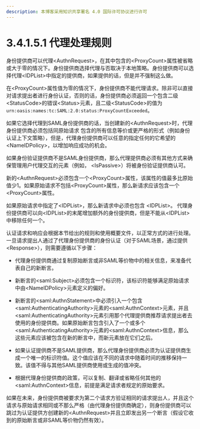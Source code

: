 ```yaml
---
description: 本博客采用知识共享署名 4.0 国际许可协议进行许可
---
```


# 3.4.1.5.1 代理处理规则

身份提供商可以代理\<AuthnRequest\>，在其中包含的\<ProxyCount\>属性被省略或大于零的情况下。身份提供商选择代理与否取决于本地策略。身份提供商可以选择代理\<IDPList\>中指定的提供商，如果提供的话，但是并不强制这么做。

在\<ProxyCount\>属性值为零的情况下，身份提供商不能代理请求。除非可以直接对请求提出者进行身份认证，否则的话，身份提供商必须返回一个包含二级\<StatusCode\>的错误\<Status\>元素，且二级\<StatusCode\>的值为```urn:oasis:names:tc:SAML:2.0:status:ProxyCountExceeded```。

如果它选择代理到SAML身份提供商的话，当创建新的\<AuthnRequest\>时，代理身份提供商必须包括同原始请求 包含的所有信息等价或更严格的形式（例如身份认证上下文策略），但是，代理身份提供商可以任意的指定任何的它希望的\<NameIDPolicy\>，以增加响应成功的机会。

如果身份验证提供商不是SAML身份提供商，那么代理提供商必须有其他方式来确保管理用户代理交互的元素（例如，
\<IsPassive\>）将被身份验证提供商认可。

新的\<AuthnRequest\>必须包含一个\<ProxyCount\>属性，该属性的值最多比原始值少1。如果原始请求不包括\<ProxyCount\>属性，那么新请求应该包含一个\<ProxyCount\>属性。

如果原始请求中指定了\<IDPList\>，那么新请求中必须也包含
\<IDPList\>。 代理身份提供商可以向\<IDPList\>的末尾增加额外的身份提供商，但是不能从\<IDPList\>中移除任何一个。 

认证请求和响应会根据本节给出的规则和使用概要文件，以正常方式的进行处理。一旦请求提出人通过了代理身份提供商的身份认证（对于SAML场景，通过提供\<Response\>），则需要遵循以下步骤：

+ 代理身份提供商通过复制原始断言或非SAML等价物中的相关信息，来准备代表自己的新断言。

+ 新断言的\<saml:Subject\>必须包含一个标识符，该标识符能够满足原始请求中由\<NameIDPolicy\>元素定义的偏好。

+ 新断言的\<saml:AuthnStatement\>中必须引入一个包含\<saml:AuthenticatingAuthority\>元素的\<saml:AuthnContext\>元素，并且\<saml:AuthenticatingAuthority\>元素引用那个代理提供商推荐请求提出者去使用的身份提供商。如果原始断言包含引入了一个或多个\<saml:AuthenticatingAuthority\>元素的\<saml:AuthnContext\>信息，那么这些元素应该被包含在新的断言中，而新元素放在它们之后。

+ 如果认证提供商不是SAML提供商，那么代理身份提供商必须为认证提供商生成一个唯一的标识符值。这个值应该在不同的请求中随着时间的推移保持一致。该值不得与其他SAML提供商使用或生成的值冲突。

+ 根据代理身份提供商的政策，可以复制、翻译或省略任何其他的\<saml:AuthnContext\>信息，前提是满足请求者规定的原始要求。

如果在未来，身份提供商被要求为第二个请求方验证相同的请求提出人，并且这个请求与原始请求相同或不那么严格（由代理身份提供商确定），则身份提供商可以跳过为认证提供方创建新的\<AuthnRequest\>并且立即发出另一个断言（假设它收到的原始断言或非SAML等价物仍然有效）。
